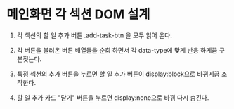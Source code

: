 # 메인화면 각 섹션 DOM 설계

1. 각 섹션의 할 일 추가 버튼 .add-task-btn 을 모두 읽어 온다.

2. 각 버튼을 불러온 버튼 배열들을 순회 하면서 각 data-type에 맞게 반응 하게끔 구분짓는다.

3. 특정 섹션의 추가 버튼을 누르면 할 일 추가 버튼이 display:block으로 바뀌게끔 조작한다.

4. 할 일 추가 카드 "닫기" 버튼을 누르면 display:none으로 바꿔 다시 숨긴다.
